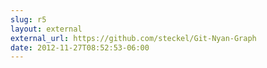 ```yaml
---
slug: r5
layout: external
external_url: https://github.com/steckel/Git-Nyan-Graph
date: 2012-11-27T08:52:53-06:00
---
```

